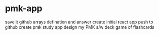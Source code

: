 # pmk-app

save it github
arrays
defination and answer
create initial react app
push to github
create pmk study app
design my PMK s/w deck game of flashcards

